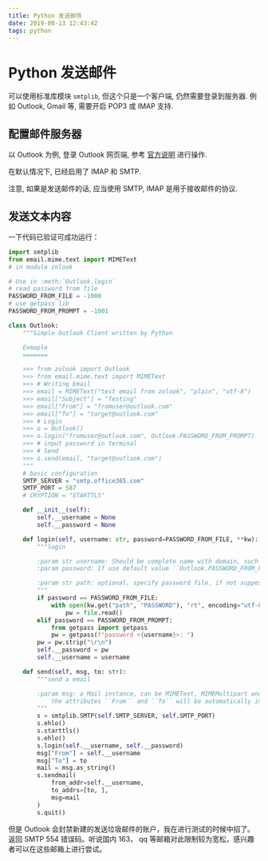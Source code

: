 ```yaml
---
title: Python 发送邮件
date: 2019-08-13 12:43:42
tags: python
---
```


# Python 发送邮件

可以使用标准库模块 `smtplib`, 但这个只是一个客户端, 仍然需要登录到服务器.
例如 Outlook, Gmail 等, 需要开启 POP3 或 IMAP 支持.

<!-- more -->

## 配置邮件服务器

以 Outlook 为例, 登录 Outlook 网页端, 参考
[官方说明](https://support.office.com/zh-cn/article/Outlook-com-%E7%9A%84-POP%E3%80%81IMAP-%E5%92%8C-SMTP-%E8%AE%BE%E7%BD%AE-d088b986-291d-42b8-9564-9c414e2aa040) 进行操作.

在默认情况下, 已经启用了 IMAP 和 SMTP.

注意, 如果是发送邮件的话, 应当使用 SMTP, IMAP 是用于接收邮件的协议.

## 发送文本内容

一下代码已验证可成功运行：

```python
import smtplib
from email.mime.text import MIMEText
# in module zolook

# Use in :meth:`Outlook.login`
# read password from file
PASSWORD_FROM_FILE = -1000
# use getpass lib
PASSWORD_FROM_PROMPT = -1001

class Outlook:
    """Simple Outlook Client written by Python

    Exmaple
    =======

    >>> from zolook import Outlook
    >>> from email.mime.text import MIMEText
    >>> # Writing Email
    >>> email = MIMEText("test email from zolook", "plain", "utf-8")
    >>> email["Subject"] = "Testing"
    >>> email["From"] = "fromuser@outlook.com"
    >>> email["To"] = "target@outlook.com"
    >>> # Login
    >>> o = Outlook()
    >>> o.login("fromuser@outlook.com", Outlook.PASSWORD_FROM_PROMPT)
    >>> # input password in terminal
    >>> # Send
    >>> o.send(email, "target@outlook.com")
    """
    # basic configuration
    SMTP_SERVER = "smtp.office365.com"
    SMTP_PORT = 587
    # CRYPTION = "STARTTLS"

    def __init__(self):
        self.__username = None
        self.__password = None

    def login(self, username: str, password=PASSWORD_FROM_FILE, **kw):
        """login

        :param str username: Should be complete name with domain, such as ``someone@outlook.com``
        :param password: If use default value ``Outlook.PASSWORD_FROM_FILE``, should give additional keyword argument ``path``. If use ``Outlook.PASSWORD_FROM_PROMPT``, will use getpass.

        :param str path: optional. specify password file. if not suppose, default is ``./PASSWORD``
        """
        if password == PASSWORD_FROM_FILE:
            with open(kw.get("path", "PASSWORD"), "rt", encoding="utf-8") as file:
                pw = file.read()
        elif password == PASSWORD_FROM_PROMPT:
            from getpass import getpass
            pw = getpass(f"password <{username}>: ")
        pw = pw.strip("\r\n")
        self.__password = pw
        self.__username = username

    def send(self, msg, to: str):
        """send a email

        :param msg: a Mail instance, can be MIMEText, MIMEMultipart and so on.
            the attributes ``From`` and ``To`` will be automatically insert.
        """
        s = smtplib.SMTP(self.SMTP_SERVER, self.SMTP_PORT)
        s.ehlo()
        s.starttls()
        s.ehlo()
        s.login(self.__username, self.__password)
        msg["From"] = self.__username
        msg["To"] = to
        mail = msg.as_string()
        s.sendmail(
            from_addr=self.__username,
            to_addrs=[to, ],
            msg=mail
        )
        s.quit()
```

但是 Outlook 会封禁新建的发送垃圾邮件的账户，我在进行测试的时候中招了。
返回 SMTP 554 错误码。听说国内 163， qq 等邮箱对此限制较为宽松，感兴趣者可以在这些邮箱上进行尝试。
